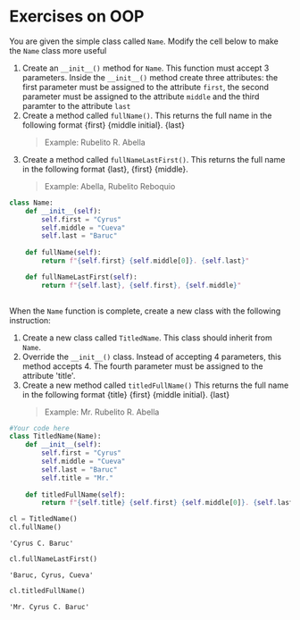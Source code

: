 # Exercises on OOP

You are given the simple class called `Name`. Modify the cell below to make the `Name` class more useful

1. Create an `__init__()` method for `Name`. This function must accept 3 parameters. Inside the `__init__()` method create three attributes: the first parameter must be assigned to the attribute `first`, the second parameter must be assigned to the attribute `middle` and the third paramter to the attribute `last`
2. Create a method called `fullName()`. This returns the full name in the following format {first} {middle initial}. {last}
   > Example: Rubelito R. Abella
4. Create a method called `fullNameLastFirst()`. This returns the full name in the following format {last}, {first} {middle}.
   > Example: Abella, Rubelito Reboquio


```python
class Name:
    def __init__(self):
        self.first = "Cyrus"
        self.middle = "Cueva"
        self.last = "Baruc"
        
    def fullName(self):        
        return f"{self.first} {self.middle[0]}. {self.last}"

    def fullNameLastFirst(self):
        return f"{self.last}, {self.first}, {self.middle}"
       
```

When the `Name` function is complete, create a new class with the following instruction:
1. Create a new class called `TitledName`. This class should inherit from `Name`.
2. Override the `__init__()` class. Instead of accepting 4 parameters, this method accepts 4. The fourth parameter must be assigned to the attribute 'title'. 
3. Create a new method called `titledFullName()` This returns the full name in the following format {title} {first} {middle initial}. {last}
   > Example: Mr. Rubelito R. Abella


```python
#Your code here
class TitledName(Name):    
    def __init__(self):
        self.first = "Cyrus"
        self.middle = "Cueva"
        self.last = "Baruc"
        self.title = "Mr."
    
    def titledFullName(self):
        return f"{self.title} {self.first} {self.middle[0]}. {self.last}"

```


```python
cl = TitledName()
cl.fullName()
```




    'Cyrus C. Baruc'




```python
cl.fullNameLastFirst()
```




    'Baruc, Cyrus, Cueva'




```python
cl.titledFullName()
```




    'Mr. Cyrus C. Baruc'




```python

```
